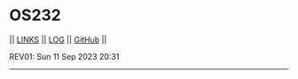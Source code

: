 # OS232
|| [LINKS](https://raflimahesa.github.io/os232/LINKS/) || [LOG](https://github.com/RafliMahesa/os232/blob/master/TXT/mylog.txt) || [GitHub](https://github.com/RafliMahesa/os232) ||

REV01: Sun 11 Sep 2023 20:31
<br>
<hr>

